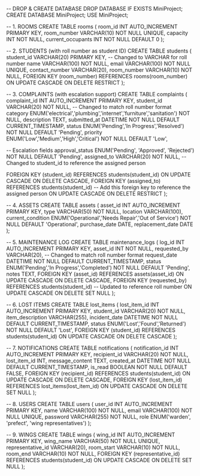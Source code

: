 -- DROP & CREATE DATABASE
DROP DATABASE IF EXISTS MiniProject;
CREATE DATABASE MiniProject;
USE MiniProject;

-- 1. ROOMS
CREATE TABLE rooms (
  room_id           INT AUTO_INCREMENT PRIMARY KEY,
  room_number       VARCHAR(10) NOT NULL UNIQUE,
  capacity          INT         NOT NULL,
  current_occupants INT         NOT NULL DEFAULT 0
);

-- 2. STUDENTS (with roll number as student ID)
CREATE TABLE students (
  student_id     VARCHAR(20) PRIMARY KEY,  -- Changed to VARCHAR for roll number
  name           VARCHAR(100)    NOT NULL,
  email          VARCHAR(100)    NOT NULL UNIQUE,
  contact_number VARCHAR(20),
  room_number    VARCHAR(10)     NOT NULL,
  FOREIGN KEY (room_number) REFERENCES rooms(room_number)
    ON UPDATE CASCADE
    ON DELETE RESTRICT
);

-- 3. COMPLAINTS (with escalation support)
CREATE TABLE complaints (
  complaint_id     INT AUTO_INCREMENT PRIMARY KEY,
  student_id       VARCHAR(20)            NOT NULL,  -- Changed to match roll number format
  category         ENUM('electrical','plumbing','internet','furniture','sanitation') NOT NULL,
  description      TEXT,
  submitted_at     DATETIME               NOT NULL DEFAULT CURRENT_TIMESTAMP,
  status           ENUM('Pending','In Progress','Resolved') NOT NULL DEFAULT 'Pending',
  priority         ENUM('Low','Medium','High','Critical')   NOT NULL DEFAULT 'Low',

  -- Escalation fields
  approval_status  ENUM('Pending', 'Approved', 'Rejected')  NOT NULL DEFAULT 'Pending',
  assigned_to      VARCHAR(20)           NOT NULL,  -- Changed to student_id to reference the assigned person

  FOREIGN KEY (student_id) REFERENCES students(student_id)
    ON UPDATE CASCADE
    ON DELETE CASCADE,
  FOREIGN KEY (assigned_to) REFERENCES students(student_id)  -- Add this foreign key to reference the assigned person
    ON UPDATE CASCADE
    ON DELETE RESTRICT
);



-- 4. ASSETS
CREATE TABLE assets (
  asset_id          INT AUTO_INCREMENT PRIMARY KEY,
  type              VARCHAR(50)         NOT NULL,
  location          VARCHAR(100),
  current_condition ENUM('Operational','Needs Repair','Out of Service') NOT NULL DEFAULT 'Operational',
  purchase_date     DATE,
  replacement_date  DATE
);

-- 5. MAINTENANCE LOG
CREATE TABLE maintenance_logs (
  log_id       INT AUTO_INCREMENT PRIMARY KEY,
  asset_id     INT           NOT NULL,
  requested_by VARCHAR(20),  -- Changed to match roll number format
  request_date DATETIME      NOT NULL DEFAULT CURRENT_TIMESTAMP,
  status       ENUM('Pending','In Progress','Completed') NOT NULL DEFAULT 'Pending',
  notes        TEXT,
  FOREIGN KEY (asset_id) REFERENCES assets(asset_id)
    ON UPDATE CASCADE
    ON DELETE CASCADE,
  FOREIGN KEY (requested_by) REFERENCES students(student_id)  -- Updated to reference roll number
    ON UPDATE CASCADE
    ON DELETE SET NULL
);


-- 6. LOST ITEMS
CREATE TABLE lost_items (
  lost_item_id     INT AUTO_INCREMENT PRIMARY KEY,
  student_id       VARCHAR(20)          NOT NULL,
  item_description VARCHAR(255),
  incident_date    DATETIME      NOT NULL DEFAULT CURRENT_TIMESTAMP,
  status           ENUM('Lost','Found','Returned') NOT NULL DEFAULT 'Lost',
  FOREIGN KEY (student_id) REFERENCES students(student_id)
    ON UPDATE CASCADE
    ON DELETE CASCADE
);

-- 7. NOTIFICATIONS
CREATE TABLE notifications (
  notification_id INT AUTO_INCREMENT PRIMARY KEY,
  recipient_id    VARCHAR(20)           NOT NULL,
  lost_item_id    INT,
  message_content TEXT,
  created_at      DATETIME      NOT NULL DEFAULT CURRENT_TIMESTAMP,
  is_read         BOOLEAN       NOT NULL DEFAULT FALSE,
  FOREIGN KEY (recipient_id) REFERENCES students(student_id)
    ON UPDATE CASCADE
    ON DELETE CASCADE,
  FOREIGN KEY (lost_item_id) REFERENCES lost_items(lost_item_id)
    ON UPDATE CASCADE
    ON DELETE SET NULL
);

-- 8. USERS
CREATE TABLE users (
  user_id   INT AUTO_INCREMENT PRIMARY KEY,
  name      VARCHAR(100) NOT NULL,
  email     VARCHAR(100) NOT NULL UNIQUE,
  password  VARCHAR(255) NOT NULL,
  role      ENUM('warden', 'prefect', 'wing representatives')
);

-- 9. WINGS
CREATE TABLE wings (
  wing_id           INT AUTO_INCREMENT PRIMARY KEY,
  wing_name         VARCHAR(50) NOT NULL UNIQUE,
  representative_id VARCHAR(20),
  room_start        VARCHAR(10) NOT NULL,
  room_end          VARCHAR(10) NOT NULL,
  FOREIGN KEY (representative_id) REFERENCES students(student_id)
    ON UPDATE CASCADE
    ON DELETE SET NULL
);
